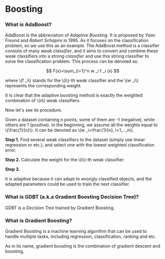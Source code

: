 # Boosting

### What is AdaBoost?

AdaBoost is the abbreviation of *Adaptive Boosting*. It is proposed by *Yoav Freund* and *Robert Schapire* in 1995. As it focuses on the classification problem, so we use this as an example. The AdaBoost method is a classifier consists of many *weak classifier*, and it aims to convert and combine these weak classifiers into a *strong classifier* and use this strong classifier to solve the classification problem. This process can be denoted as:

$$ F(x)=\sum_{i=1}^n w _i f _i (x) $$

where \\(f _i\\) stands for the \\(i\\)-th weak classifier and the \\(w _i\\) represents the corresponding weight.

It is clear that the adaptive boosting method is exactly the weighted combination of \\(n\\) weak classifiers.

Now let's see its procedure.

Given a dataset containing n points, some of them are -1 (negative), while others are 1 (positive). In the beginning, we assume all the weights equal to \\(\frac{1}{n}\\). It can be denoted as \\(w _i=\frac{1}{n}, i=1,...,n\\).

**Step 1.** Find several weak classifiers to the dataset (simply use linear regression or etc.), and select one with the lowest weighted classification error.

**Step 2.** Calculate the weight for the \\(i\\)-th weak classifier:

**Step 3.** 

It is adaptive because it can adapt to wrongly classified objects, and the adapted parameters could be used to train the next classifier.

### What is GDBT (a.k.a Gradient Boosting Decision Tree)?

GDBT is a *Decision Tree* trained by Gradient Boosting.

### What is Gradient Boosting?

Gradient Boosting is a machine learning algorithm that can be used to handle multiple tasks, including regression, classification, ranking and etc.

As in its name, gradient boosting is the combination of gradient descent and boosting. 